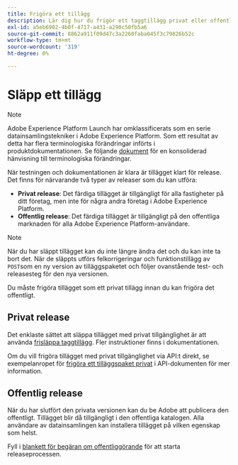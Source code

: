 ```yaml
---
title: Frigöra ett tillägg
description: Lär dig hur du frigör ett taggtillägg privat eller offentligt i Adobe Experience Platform.
exl-id: a5eb6902-4b0f-4717-a431-a290c50fb5a6
source-git-commit: 8862a911f09d47c3a2260faba045f3c79826b52c
workflow-type: tm+mt
source-wordcount: '319'
ht-degree: 0%

---
```


# Släpp ett tillägg

>[!NOTE]
>
>Adobe Experience Platform Launch har omklassificerats som en serie datainsamlingstekniker i Adobe Experience Platform. Som ett resultat av detta har flera terminologiska förändringar införts i produktdokumentationen. Se följande [dokument](../../term-updates.md) för en konsoliderad hänvisning till terminologiska förändringar.

När testningen och dokumentationen är klara är tillägget klart för release. Det finns för närvarande två typer av releaser som du kan utföra:

- **Privat release**: Det färdiga tillägget är tillgängligt för alla fastigheter på ditt företag, men inte för några andra företag i Adobe Experience Platform.
- **Offentlig release**: Det färdiga tillägget är tillgängligt på den offentliga marknaden för alla Adobe Experience Platform-användare.

>[!NOTE]
>
>När du har släppt tillägget kan du inte längre ändra det och du kan inte ta bort det.  När de släppts utförs felkorrigeringar och funktionstillägg av `POST`som en ny version av tilläggspaketet och följer ovanstående test- och releasesteg för den nya versionen.

Du måste frigöra tillägget som ett privat tillägg innan du kan frigöra det offentligt.

## Privat release

Det enklaste sättet att släppa tillägget med privat tillgänglighet är att använda [frisläppa taggtillägg](https://www.npmjs.com/package/@adobe/reactor-releaser). Fler instruktioner finns i dokumentationen.

Om du vill frigöra tillägget med privat tillgänglighet via API:t direkt, se exempelanropet för [frigöra ett tilläggspaket privat](https://developer.adobelaunch.com/api/reference/1.0/extension_packages/release_private/) i API-dokumenten för mer information.

## Offentlig release

När du har slutfört den privata versionen kan du be Adobe att publicera den offentligt.  Tillägget blir då tillgängligt i den offentliga katalogen. Alla användare av datainsamlingen kan installera tillägget på vilken egenskap som helst.

Fyll i [blankett för begäran om offentliggörande](https://experiencecloudpanel.adobe.com/c/r/DCExtensionReleaseRequest) för att starta releaseprocessen.
